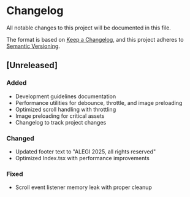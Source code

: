 
# Changelog

All notable changes to this project will be documented in this file.

The format is based on [Keep a Changelog](https://keepachangelog.com/en/1.0.0/),
and this project adheres to [Semantic Versioning](https://semver.org/spec/v2.0.0.html).

## [Unreleased]

### Added
- Development guidelines documentation
- Performance utilities for debounce, throttle, and image preloading
- Optimized scroll handling with throttling
- Image preloading for critical assets
- Changelog to track project changes

### Changed
- Updated footer text to "ALEGI 2025, all rights reserved"
- Optimized Index.tsx with performance improvements

### Fixed
- Scroll event listener memory leak with proper cleanup

